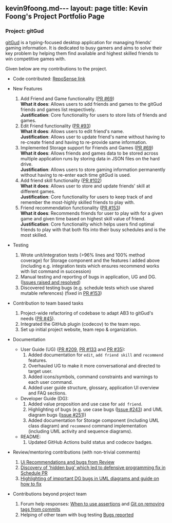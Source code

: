 kevin9foong.md---
layout: page
title: Kevin Foong's Project Portfolio Page
---

### Project: gitGud

[gitGud](https://ay2122s1-cs2103t-w13-4.github.io/tp/) is a typing-focused desktop application for managing friends' gaming information. 
It is dedicated to busy gamers and aims to solve their key problem by helping them find available and highest skilled 
friends to win competitive games with. <br>

Given below are my contributions to the project.
* Code contributed: [RepoSense link](https://nus-cs2103-ay2122s1.github.io/tp-dashboard/?search=kevin9foong&sort=groupTitle&sortWithin=title&since=2021-09-17&timeframe=commit&mergegroup=&groupSelect=groupByRepos&breakdown=false)
* New Features
  1. Add Friend and Game functionality ([PR #69](https://github.com/AY2122S1-CS2103T-W13-4/tp/pull/69)) <br>
     **What it does**: Allows users to add friends and games to the gitGud friends and games list respectively.<br>
     **Justification**: Core functionality for users to store lists of friends and games.
  2. Edit Friend functionality ([PR #93](https://github.com/AY2122S1-CS2103T-W13-4/tp/pull/93)) <br>
     **What it does**: Allows users to edit friend's name.<br>
     **Justification**: Allows user to update friend's name without having to re-create friend and having to re-provide same information.
  3. Implemented Storage support for Friends and Games ([PR #69](https://github.com/AY2122S1-CS2103T-W13-4/tp/pull/69)) <br>
     **What it does**: Allows friends and games data to be stored across multiple application runs by storing data in JSON files on the hard drive. <br>
     **Justification**: Allows users to store gaming information permanently without having to re-enter each time gitGud is used.<br>
  4. Add friend skill functionality ([PR #102](https://github.com/AY2122S1-CS2103T-W13-4/tp/pull/102)) <br>
     **What it does**: Allows user to store and update friends' skill at different games.<br>
     **Justification**: Core functionality for users to keep track of and remember the most-highly skilled friends to play with.
  5. Friend recommendation functionality ([PR #153](https://github.com/AY2122S1-CS2103T-W13-4/tp/pull/153)) <br>
     **What it does**: Recommends friends for user to play with for a given game and given time based on highest skill value of friend.<br>
     **Justification**: Core functionality which helps users find optimal friends to play with that both fits into their busy schedules and 
     is the most skilled.

* Testing 
  1. Wrote unit/integration tests (>96% lines and 100% method coverage) for Storage component and the features I added above 
  (including e.g. integration tests which ensures recommend works with list command in succession)
  2. Manual testing and reporting of bugs in application, UG and DG. ([Issues raised and resolved](https://github.com/AY2122S1-CS2103T-W13-4/tp/issues?q=is%3Aissue+author%3Akevin9foong+is%3Aclosed))
  3. Discovered testing bugs (e.g. schedule tests which use shared mutable references) (fixed in [PR #153](https://github.com/AY2122S1-CS2103T-W13-4/tp/pull/153/files))  

* Contribution to team based tasks
  1. Project-wide refactoring of codebase to adapt AB3 to gitGud's needs ([PR #45](https://github.com/AY2122S1-CS2103T-W13-4/tp/pull/45)).
  2. Integrated the GitHub plugin (codecov) to the team repo.
  3. Set up initial project website, team repo & organization.
     
* Documentation
  * User Guide (UG) ([PR #209](https://github.com/AY2122S1-CS2103T-W13-4/tp/pull/209), [PR #133](https://github.com/AY2122S1-CS2103T-W13-4/tp/pull/133) and [PR #35](https://github.com/AY2122S1-CS2103T-W13-4/tp/pull/35)):
    1. Added documentation for `edit`, `add friend skill` and `recommend` features.
    2. Overhauled UG to make it more conversational and directed to target user. 
    3. Added icons/symbols, command constraints and warnings to each user command. 
    4. Added user guide structure, glossary, application UI overview and FAQ sections.
  * Developer Guide (DG):
    1. Added value proposition and use case for `add friend`.
    2. Highlighting of bugs (e.g. use case bugs ([Issue #243](https://github.com/AY2122S1-CS2103T-W13-4/tp/issues/243)) and UML diagram bugs ([Issue #251](https://github.com/AY2122S1-CS2103T-W13-4/tp/issues/251)))
    3. Added documentation for Storage component (including UML class diagram) and `recommend` command implementation (including UML activity and sequence diagrams).
  * README:
    1. Updated GitHub Actions build status and codecov badges.

* Review/mentoring contributions (with non-trivial comments)
  1. [Ui Recommendations and bugs from Review](https://github.com/AY2122S1-CS2103T-W13-4/tp/pull/107)
  2. [Discovery of 'hidden bug' which led to defensive programming fix in Schedule PR](https://github.com/AY2122S1-CS2103T-W13-4/tp/pull/113)
  3. [Highlighting of important DG bugs in UML diagrams and guide on how to fix](https://github.com/AY2122S1-CS2103T-W13-4/tp/pull/255)

* Contributions beyond project team
    1. Forum help responses: 
    [When to use assertions](https://github.com/nus-cs2103-AY2122S1/forum/issues/190#issuecomment-913379752) 
    and [Git on removing tags from commits](https://github.com/nus-cs2103-AY2122S1/forum/issues/24#issuecomment-899956054)
    2. Helping of other team with bug testing
    [Bugs reported](https://docs.google.com/document/d/1nXaZGo2nbEuU-jgpz8IDph73P4WFkGlo9_yW_paeNDE/edit)

